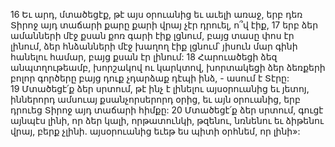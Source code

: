 16 Եւ արդ, մտածեցէք, թէ այս օրուանից եւ աւելի առաջ, երբ դեռ Տիրոջ այդ տաճարի քարը քարի վրայ չէր դրուել, ո՞վ էիք, 17 երբ ձեր ամանների մէջ քսան քոռ գարի էիք լցնում, բայց տասը փոս էր լինում, ձեր հնձանների մէջ խաղող էիք լցնում՝ յիսուն մար գինի հանելու համար, բայց քսան էր լինում: 18 Հարուածեցի ձեզ անպտղութեամբ, խորշակով ու կարկտով, խորտակեցի ձեր ձեռքերի բոլոր գործերը բայց դուք չդարձաք դէպի ինձ, - ասում է Տէրը: 19 Մտածեցէ՛ք ձեր սրտում, թէ ինչ է լինելու այսօրուանից եւ յետոյ, իններորդ ամսուայ քսանչորսերորդ օրից, եւ այն օրուանից, երբ դրուեց Տիրոջ այդ տաճարի հիմքը: 20 Մտածեցէ՛ք ձեր սրտում, գուցէ այնպէս լինի, որ ձեր կալի, որթատունկի, թզենու, նռնենու եւ ձիթենու վրայ, բերք չլինի. այսօրուանից եւեթ ես պիտի օրհնեմ, որ լինի»:
